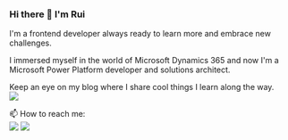 ### Hi there 👋 I'm Rui 

I'm a frontend developer always ready to learn more and embrace new challenges.

I immersed myself in the world of Microsoft Dynamics 365 and now I'm a Microsoft Power Platform developer and solutions architect.

Keep an eye on my blog where I share cool things I learn along the way.\
<a href="http://ruidias.net" target="_blank"><img src="https://img.shields.io/badge/ruidias.net-21759B?style=for-the-badge&logo=wordpress&logoColor=white" /></a>

📫 How to reach me:\
<a href="https://www.linkedin.com/in/ruietdias/" alt="LinkedIn" target="_blank"><img src="https://img.shields.io/badge/LinkedIn-0077B5?style=for-the-badge&logo=linkedin&logoColor=white" /></a>
<a href="mailto:ruietdias@gmail.com" target="_blank"><img src="https://img.shields.io/badge/Gmail-D14836?style=for-the-badge&logo=gmail&logoColor=white" /></a>
